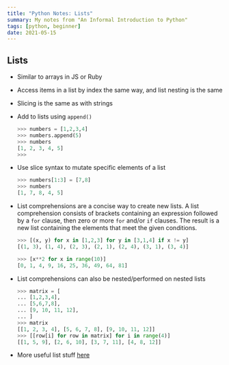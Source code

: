 ```yaml
---
title: "Python Notes: Lists"
summary: My notes from "An Informal Introduction to Python"
tags: [python, beginner]
date: 2021-05-15
---
```


## Lists 

- Similar to arrays in JS or Ruby 

- Access items in a list by index the same way, and list nesting is the same

- Slicing is the same as with strings 

- Add to lists using `append()`
  ```python
  >>> numbers = [1,2,3,4]
  >>> numbers.append(5)
  >>> numbers
  [1, 2, 3, 4, 5]
  >>>
  ```

- Use slice syntax to mutate specific elements of a list 
  ```python
  >>> numbers[1:3] = [7,8]
  >>> numbers
  [1, 7, 8, 4, 5]
  ```

- List comprehensions are a concise way to create new lists. A list comprehension consists of brackets containing an expression followed by a `for` clause, then zero or more `for` and/or `if` clauses. The result is a new list containing the elements that meet the given conditions. 
  ```python 
  >>> [(x, y) for x in [1,2,3] for y in [3,1,4] if x != y]
  [(1, 3), (1, 4), (2, 3), (2, 1), (2, 4), (3, 1), (3, 4)]

  >>> [x**2 for x in range(10)]
  [0, 1, 4, 9, 16, 25, 36, 49, 64, 81]
  ```

- List comprehensions can also be nested/performed on nested lists 
  ```python
  >>> matrix = [
  ... [1,2,3,4],
  ... [5,6,7,8],
  ... [9, 10, 11, 12],
  ... ]
  >>> matrix
  [[1, 2, 3, 4], [5, 6, 7, 8], [9, 10, 11, 12]]
  >>> [[row[i] for row in matrix] for i in range(4)]
  [[1, 5, 9], [2, 6, 10], [3, 7, 11], [4, 8, 12]]
  ```

- More useful list stuff [here](https://docs.python.org/3/tutorial/datastructures.html)
